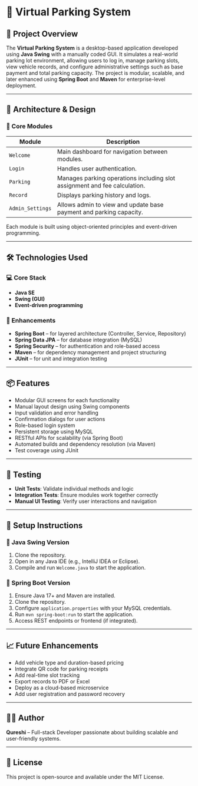 # 🚗 Virtual Parking System

## 📌 Project Overview
The **Virtual Parking System** is a desktop-based application developed using **Java Swing** with a manually coded GUI. It simulates a real-world parking lot environment, allowing users to log in, manage parking slots, view vehicle records, and configure administrative settings such as base payment and total parking capacity. The project is modular, scalable, and later enhanced using **Spring Boot** and **Maven** for enterprise-level deployment.

---

## 🧱 Architecture & Design

### 🔹 Core Modules
| Module             | Description |
|--------------------|-------------|
| `Welcome`          | Main dashboard for navigation between modules. |
| `Login`            | Handles user authentication. |
| `Parking`          | Manages parking operations including slot assignment and fee calculation. |
| `Record`           | Displays parking history and logs. |
| `Admin_Settings`   | Allows admin to view and update base payment and parking capacity. |

Each module is built using object-oriented principles and event-driven programming.

---

## 🛠️ Technologies Used

### 💻 Core Stack
- **Java SE**
- **Swing (GUI)**
- **Event-driven programming**

### 🚀 Enhancements
- **Spring Boot** – for layered architecture (Controller, Service, Repository)
- **Spring Data JPA** – for database integration (MySQL)
- **Spring Security** – for authentication and role-based access
- **Maven** – for dependency management and project structuring
- **JUnit** – for unit and integration testing

---

## 📦 Features

- Modular GUI screens for each functionality
- Manual layout design using Swing components
- Input validation and error handling
- Confirmation dialogs for user actions
- Role-based login system
- Persistent storage using MySQL
- RESTful APIs for scalability (via Spring Boot)
- Automated builds and dependency resolution (via Maven)
- Test coverage using JUnit

---

## 🧪 Testing

- **Unit Tests**: Validate individual methods and logic
- **Integration Tests**: Ensure modules work together correctly
- **Manual UI Testing**: Verify user interactions and navigation

---

## 🧰 Setup Instructions

### 🔹 Java Swing Version
1. Clone the repository.
2. Open in any Java IDE (e.g., IntelliJ IDEA or Eclipse).
3. Compile and run `Welcome.java` to start the application.

### 🔹 Spring Boot Version
1. Ensure Java 17+ and Maven are installed.
2. Clone the repository.
3. Configure `application.properties` with your MySQL credentials.
4. Run `mvn spring-boot:run` to start the application.
5. Access REST endpoints or frontend (if integrated).

---

## 📈 Future Enhancements

- Add vehicle type and duration-based pricing
- Integrate QR code for parking receipts
- Add real-time slot tracking
- Export records to PDF or Excel
- Deploy as a cloud-based microservice
- Add user registration and password recovery

---

## 👨‍💻 Author
**Qureshi** – Full-stack Developer passionate about building scalable and user-friendly systems.

---

## 📄 License
This project is open-source and available under the MIT License.

